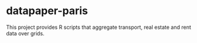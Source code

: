 # datapaper-paris
This project provides R scripts that aggregate transport, real estate and rent data over grids.
